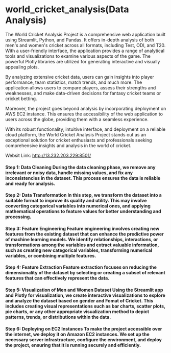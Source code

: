 # world_cricket_analysis(Data Analysis)
The World Cricket Analysis Project is a comprehensive web application built using Streamlit, Python, and Pandas. It offers in-depth analysis of both men's and women's cricket across all formats, including Test, ODI, and T20.
With a user-friendly interface, the application provides a range of analytical tools and visualizations to examine various aspects of the game. The powerful Plotly libraries are utilized for generating interactive and visually appealing plots.

By analyzing extensive cricket data, users can gain insights into player performance, team statistics, match trends, and much more. The application allows users to compare players, assess their strengths and weaknesses, and make data-driven decisions for fantasy cricket teams or cricket betting.

Moreover, the project goes beyond analysis by incorporating deployment on AWS EC2 instance. This ensures the accessibility of the web application to users across the globe, providing them with a seamless experience.

With its robust functionality, intuitive interface, and deployment on a reliable cloud platform, the World Cricket Analysis Project stands out as an exceptional solution for cricket enthusiasts and professionals seeking comprehensive insights and analysis in the world of cricket.

Websit Link: http://13.232.203.229:8501/


#### Step 1: Data Cleaning During the data cleaning phase, we remove any irrelevant or noisy data, handle missing values, and fix any inconsistencies in the dataset. This process ensures the data is reliable and ready for analysis.

#### Step 2: Data Transformation In this step, we transform the dataset into a suitable format to improve its quality and utility. This may involve converting categorical variables into numerical ones, and applying mathematical operations to feature values for better understanding and processing.

#### Step 3: Feature Engineering Feature engineering involves creating new features from the existing dataset that can enhance the predictive power of machine learning models. We identify relationships, interactions, or transformations among the variables and extract valuable information, such as creating new categorical variables, transforming numerical variables, or combining multiple features.

#### Step 4: Feature Extraction Feature extraction focuses on reducing the dimensionality of the dataset by selecting or creating a subset of relevant features that can effectively represent the data.

#### Step 5: Visualization of Men and Women Dataset Using the Streamlit app and Plotly for visualization, we create interactive visualizations to explore and analyze the dataset based on gender and Fomat of Cricket. This includes creating visual representations such as bar charts, scatter plots, pie charts, or any other appropriate visualization method to depict patterns, trends, or distributions within the data.

#### Step 6: Deploying on EC2 Instances To make the project accessible over the internet, we deploy it on Amazon EC2 instances. We set up the necessary server infrastructure, configure the environment, and deploy the project, ensuring that it is running securely and efficiently.
